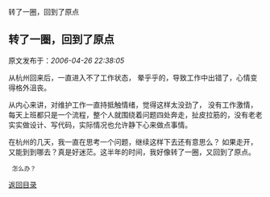 转了一圈，回到了原点
## 转了一圈，回到了原点

 原文发布于：*2006-04-26 22:38:05*

    
从杭州回来后，一直进入不了工作状态， 晕乎乎的，导致工作中出错了，心情变得格外沮丧。

 从内心来讲，对维护工作一直持抵触情绪，觉得这样太没劲了， 没有工作激情，每天上班都只是一个流程，整个人就围绕着问题四处奔走，扯皮拉筋的，没有老老实实做设计、写代码，实际情况也允许静下心来做点事情。

   
 在杭州的几天，我一直在思考一个问题，继续这样下去还有意思么？ 如果走开，又能到到哪去？真是好迷茫。这半年的时间，我好像转了一圈，又回到了原点。

     怎么办？

 

[返回目录](index.html)
